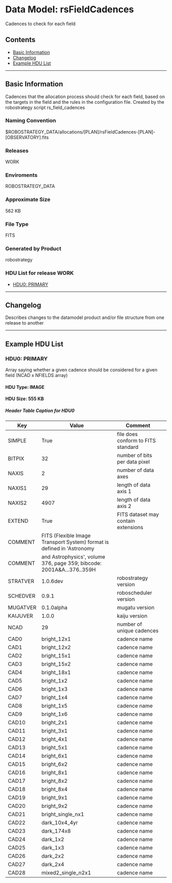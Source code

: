 # Data Model: rsFieldCadences


Cadences to check for each field


## Contents
- [Basic Information](#basic-information)
- [Changelog](#changelog)
- [Example HDU List](#example-hdu-list)


---

## Basic Information
Cadences that the allocation process should check for each field, based on the targets in the field and the rules in the configuration file. Created by the robostrategy script rs_field_cadences

### Naming Convention
$ROBOSTRATEGY_DATA/allocations/[PLAN]/rsFieldCadences-[PLAN]-[OBSERVATORY].fits

### Releases
WORK

### Enviroments
ROBOSTRATEGY_DATA

### Approximate Size
562 KB

### File Type
FITS

### Generated by Product
robostrategy

### HDU List for release WORK
  - [HDU0: PRIMARY](#hdu0-primary)


---

## Changelog
Describes changes to the datamodel product and/or file structure from one release to another

---
## Example HDU List


### HDU0: PRIMARY
Array saying whether a given cadence should be considered for a given field (NCAD x NFIELDS array)

#### HDU Type: IMAGE
#### HDU Size:  555 KB

##### Header Table Caption for HDU0
Key | Value | Comment | |
| --- | --- | --- | --- |
| SIMPLE | True | file does conform to FITS standard |
| BITPIX | 32 | number of bits per data pixel |
| NAXIS | 2 | number of data axes |
| NAXIS1 | 29 | length of data axis 1 |
| NAXIS2 | 4907 | length of data axis 2 |
| EXTEND | True | FITS dataset may contain extensions |
| COMMENT |   FITS (Flexible Image Transport System) format is defined in 'Astronomy |  |
| COMMENT |   and Astrophysics', volume 376, page 359; bibcode: 2001A&A...376..359H |  |
| STRATVER | 1.0.6dev | robostrategy version |
| SCHEDVER | 0.9.1 | roboscheduler version |
| MUGATVER | 0.1.0alpha | mugatu version |
| KAIJUVER | 1.0.0 | kaiju version |
| NCAD | 29 | number of unique cadences |
| CAD0 | bright_12x1 | cadence name |
| CAD1 | bright_12x2 | cadence name |
| CAD2 | bright_15x1 | cadence name |
| CAD3 | bright_15x2 | cadence name |
| CAD4 | bright_18x1 | cadence name |
| CAD5 | bright_1x2 | cadence name |
| CAD6 | bright_1x3 | cadence name |
| CAD7 | bright_1x4 | cadence name |
| CAD8 | bright_1x5 | cadence name |
| CAD9 | bright_1x6 | cadence name |
| CAD10 | bright_2x1 | cadence name |
| CAD11 | bright_3x1 | cadence name |
| CAD12 | bright_4x1 | cadence name |
| CAD13 | bright_5x1 | cadence name |
| CAD14 | bright_6x1 | cadence name |
| CAD15 | bright_6x2 | cadence name |
| CAD16 | bright_8x1 | cadence name |
| CAD17 | bright_8x2 | cadence name |
| CAD18 | bright_8x4 | cadence name |
| CAD19 | bright_9x1 | cadence name |
| CAD20 | bright_9x2 | cadence name |
| CAD21 | bright_single_nx1 | cadence name |
| CAD22 | dark_10x4_4yr | cadence name |
| CAD23 | dark_174x8 | cadence name |
| CAD24 | dark_1x2 | cadence name |
| CAD25 | dark_1x3 | cadence name |
| CAD26 | dark_2x2 | cadence name |
| CAD27 | dark_2x4 | cadence name |
| CAD28 | mixed2_single_n2x1 | cadence name |



